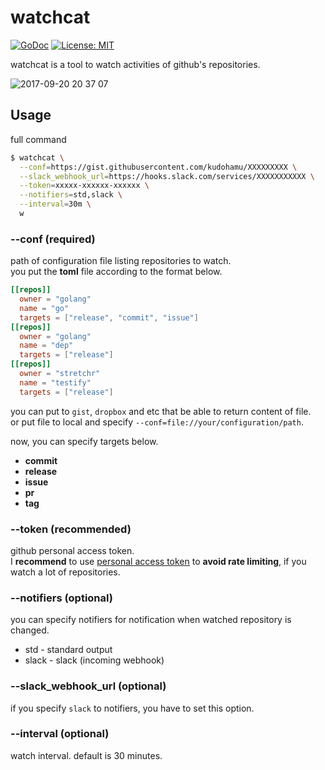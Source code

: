 # watchcat

[![GoDoc](https://godoc.org/github.com/kudohamu/watchcat?status.svg)](https://godoc.org/github.com/kudohamu/watchcat)
[![License: MIT](https://img.shields.io/badge/License-MIT-yellow.svg)](https://opensource.org/licenses/MIT)

watchcat is a tool to watch activities of github's repositories.

![2017-09-20 20 37 07](https://user-images.githubusercontent.com/7100252/30647891-a2111968-9e57-11e7-9cc5-ceb9eaf7de07.png)

## Usage

full command

```sh
$ watchcat \
  --conf=https://gist.githubusercontent.com/kudohamu/XXXXXXXXX \
  --slack_webhook_url=https://hooks.slack.com/services/XXXXXXXXXXX \
  --token=xxxxx-xxxxxx-xxxxxx \
  --notifiers=std,slack \
  --interval=30m \
  w
```

### --conf (required)

path of configuration file listing repositories to watch.  
you put the **toml** file according to the format below.

```toml
[[repos]]
  owner = "golang"
  name = "go"
  targets = ["release", "commit", "issue"]
[[repos]]
  owner = "golang"
  name = "dep"
  targets = ["release"]
[[repos]]
  owner = "stretchr"
  name = "testify"
  targets = ["release"]
```

you can put to `gist`, `dropbox` and etc that be able to return content of file.  
or put file to local and specify `--conf=file://your/configuration/path`.  

now, you can specify targets below.

* **commit**
* **release**
* **issue**
* **pr**
* **tag**

### --token (recommended)

github personal access token.  
I **recommend** to use [personal access token](https://github.com/settings/tokens) to **avoid rate limiting**, if you watch a lot of repositories.

### --notifiers (optional)

you can specify notifiers for notification when watched repository is changed.  

* std - standard output
* slack - slack (incoming webhook)

### --slack_webhook_url (optional)

if you specify `slack` to notifiers, you have to set this option.

### --interval (optional)

watch interval. default is 30 minutes.
